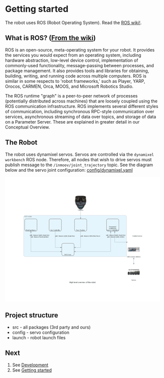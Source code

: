 
# Getting started

The robot uses ROS (Robot Operating System). Read the [ROS wiki!](http://wiki.ros.org/).

## What is ROS? ([From the wiki](http://wiki.ros.org/ROS/Introduction))

ROS is an open-source, meta-operating system for your robot. It provides the services you would expect from an operating system, including hardware abstraction, low-level device control, implementation of commonly-used functionality, message-passing between processes, and package management. It also provides tools and libraries for obtaining, building, writing, and running code across multiple computers. ROS is similar in some respects to 'robot frameworks,' such as Player, YARP, Orocos, CARMEN, Orca, MOOS, and Microsoft Robotics Studio.

The ROS runtime "graph" is a peer-to-peer network of processes (potentially distributed across machines) that are loosely coupled using the ROS communication infrastructure. ROS implements several different styles of communication, including synchronous RPC-style communication over services, asynchronous streaming of data over topics, and storage of data on a Parameter Server. These are explained in greater detail in our Conceptual Overview.

## The Robot

The robot uses dynamixel servos. Servos are controlled via the `dynamixel workbench` ROS node. Therefore,
all nodes that wish to drive servos must publish message to the `/inmoov/joint_trajectory` topic. See the diagram below and the servo joint configuration: [config/dynamixel.yaml](./config/dynamixel.yaml)

![](img/overview.png)

## Project structure

* src - all packages (3rd party and ours)
* config - servo configuration
* launch - robot launch files

## Next

1. See [Development](./docs/DEVELOPMENT.md)
2. See [Getting started](./docs/GETTING-STARTED.md)
